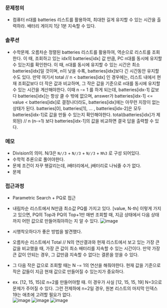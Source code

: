 ### 문제정의
- 컴퓨터 n대를 batteries 리스트를 활용하여, 최대한 길게 유지할 수 있는 시간을 출력하라. 배터리 게이지 1당 1분 지속할 수 있다.   

### 솔루션
- 수학문제. 오름차순 정렬된 batteries 리스트를 활용하여, 역순으로 리스트를 조회한다. 이 때, 조회하고 있는 idx의 batteries[idx] 값 만큼, PC n대를 동시에 유지할 수 있는지를 확인한다. 이 때, n대를 동시에 유지할 수 있는 시간은 최소 batteries[idx]일 것이며, n이 낮을 수록, batteries[idx]보다 긴 시간동안 유지할 수도 있다. 만약 여기서 total // n  < batteries[idx] 인 경우에는, 리스트 내에서 현재 조회값보다 더 작은 값과 비교하며, 그 작은 값을 기준으로 n대를 동시에 유지할 수 있는 시간을 계산해야한다. 이때 n -= 1 를 하게 되는데, batteries[idx-1] 값보다 batteries[idx]는 항상 클 수 밖에 없으며, answer가 batteries[idx-1] <= value < batteries[idx]로 결정나더라도, batteries[idx]에는 아무런 지장이 없는 상태가 된다. batteries[0], batteries[1], ... , batteries[idx-2]은 모두 batteries[idx-1]로 값을 만들 수 있는지 확인해야한다. total(batteries[idx]가 제외된) // n (n-=1) 보다 batteries[idx-1]의 값을 비교하면 결국 답을 출력할 수 있다. 

### 메모
- Division의 의미. N/3은 `N//3` + `N//3` + `N//3` + `N%3` 로 구성 되어있다.
- 수학적 추론으로 풀어야한다. 
- 문제 조건이 자꾸 헷갈리는데, i배터리에서, j배터리로 나눠줄 수가 없다. 
- 문제

### 접근과정
- Parametric Search + PQ로 접근
- 내림차순 리스트에서 N만큼 최소값 PQ를 가지고 있다. [value, N-th] 이렇게 가지고 있으면, PQ의 Top과 PQ의 Top+1만 매번 조회할 때, 지금 상태에서 다음 상태까지 어떤 값으로 만들어줘야하는 지 알 수 있다. 
![image](https://user-images.githubusercontent.com/16419202/223330132-c4f96779-843e-4d0a-8b76-6cd0b68a2a0a.png)

- 시행착오하다가 좋은 방법을 발견했다. 
- 오름차순 리스트에서 Total // N의 연산결과와 현재 리스트에서 보고 있는 가장 큰 값을 비교했을 때, 가장 큰 값이 최소 배터리를 지속할 수 있는 시간이다. 만약 가장 큰 값이 안되는 경우, 그 값만큼 지속할 수 없다는 결론을 얻을 수 있다. 
- 그 다음 작은 값으로 조회할 때는 N -= 1의 연산을 해줘야한다. 현재 값을 기준으로 작은 값들이 지금 현재 값으로 만들어질 수 있는지가 중요하다. 
- ex. [12, 15, 15]로 n=2를 만들어야할 때. 이 경우가 사실 [12, 15, 15, 19] N=3으로 문제가 주어질 수 있다. 그런 전제하에 n=2일 경우, 원본 리스트의 마지막 인덱스 19는 애초에 고려할 필요가 없다.  
![image](https://user-images.githubusercontent.com/16419202/223330144-b89006be-123d-4c8a-9484-6e60c10876b6.png)
![image](https://user-images.githubusercontent.com/16419202/223330152-d0cfc10c-ef0b-4f02-8aaa-ab7c8955ff84.png)
![image](https://user-images.githubusercontent.com/16419202/223330159-725ab3b8-e195-46a3-a1a9-3e7d21652982.png)
